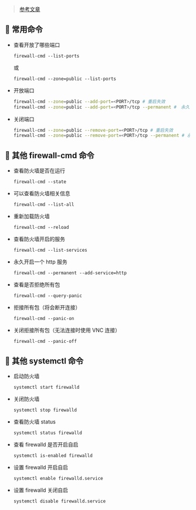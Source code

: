 > [参考文章](https://www.jianshu.com/p/e0fdecfcee4b)

## 🍕 常用命令

- 查看开放了哪些端口

      firewall-cmd --list-ports

    或

      firewall-cmd --zone=public --list-ports

- 开放端口

  ```bash
  firewall-cmd --zone=public --add-port=<PORT>/tcp # 重启失效
  firewall-cmd --zone=public --add-port=<PORT>/tcp --permanent #　永久生效
  ```

- 关闭端口

  ```bash
  firewall-cmd --zone=public --remove-port=<PORT>/tcp # 重启失效
  firewall-cmd --zone=public --remove-port=<PORT>/tcp --permanent # 永久生效
  ```

## 🍕 其他 firewall-cmd 命令


- 查看防火墙是否在运行

      firewall-cmd --state


- 可以查看防火墙相关信息

      firewall-cmd --list-all


- 重新加载防火墙

      firewall-cmd --reload

- 查看防火墙开启的服务

      firewall-cmd --list-services

- 永久开启一个 http 服务

      firewall-cmd --permanent --add-service=http

- 查看是否拒绝所有包

      firewall-cmd --query-panic

- 拒接所有包（将会断开连接）

      firewall-cmd --panic-on

- 关闭拒接所有包（无法连接时使用 VNC 连接）

      firewall-cmd --panic-off

## 🍕 其他 systemctl 命令

- 启动防火墙

      systemctl start firewalld

- 关闭防火墙

      systemctl stop firewalld

- 查看防火墙 status

      systemctl status firewalld

- 查看 firewalld 是否开启自启

      systemctl is-enabled firewalld

- 设置 firewalld 开启自启

      systemctl enable firewalld.service

- 设置 firewalld 关闭自启

      systemctl disable firewalld.service